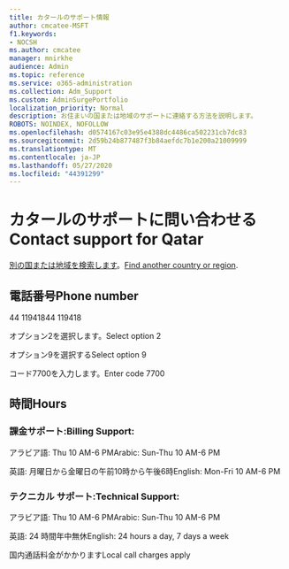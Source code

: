 ```yaml
---
title: カタールのサポート情報
author: cmcatee-MSFT
f1.keywords:
- NOCSH
ms.author: cmcatee
manager: mnirkhe
audience: Admin
ms.topic: reference
ms.service: o365-administration
ms.collection: Adm_Support
ms.custom: AdminSurgePortfolio
localization_priority: Normal
description: お住まいの国または地域のサポートに連絡する方法を説明します。
ROBOTS: NOINDEX, NOFOLLOW
ms.openlocfilehash: d0574167c03e95e4388dc4486ca502231cb7dc83
ms.sourcegitcommit: 2d59b24b877487f3b84aefdc7b1e200a21009999
ms.translationtype: MT
ms.contentlocale: ja-JP
ms.lasthandoff: 05/27/2020
ms.locfileid: "44391299"
---
```

# <a name="contact-support-for-qatar"></a><span data-ttu-id="8cf7d-103">カタールのサポートに問い合わせる</span><span class="sxs-lookup"><span data-stu-id="8cf7d-103">Contact support for Qatar</span></span>

<span data-ttu-id="8cf7d-104">[別の国または地域を検索します](../contact-support-for-business-products.md)。</span><span class="sxs-lookup"><span data-stu-id="8cf7d-104">[Find another country or region](../contact-support-for-business-products.md).</span></span>

## <a name="phone-number"></a><span data-ttu-id="8cf7d-105">電話番号</span><span class="sxs-lookup"><span data-stu-id="8cf7d-105">Phone number</span></span>
<span data-ttu-id="8cf7d-106">44 119418</span><span class="sxs-lookup"><span data-stu-id="8cf7d-106">44 119418</span></span>

<span data-ttu-id="8cf7d-107">オプション2を選択します。</span><span class="sxs-lookup"><span data-stu-id="8cf7d-107">Select option 2</span></span>

<span data-ttu-id="8cf7d-108">オプション9を選択する</span><span class="sxs-lookup"><span data-stu-id="8cf7d-108">Select option 9</span></span>

<span data-ttu-id="8cf7d-109">コード7700を入力します。</span><span class="sxs-lookup"><span data-stu-id="8cf7d-109">Enter code 7700</span></span>

## <a name="hours"></a><span data-ttu-id="8cf7d-110">時間</span><span class="sxs-lookup"><span data-stu-id="8cf7d-110">Hours</span></span>
### <a name="billing-support"></a><span data-ttu-id="8cf7d-111">課金サポート:</span><span class="sxs-lookup"><span data-stu-id="8cf7d-111">Billing Support:</span></span>

<span data-ttu-id="8cf7d-112">アラビア語: Thu 10 AM-6 PM</span><span class="sxs-lookup"><span data-stu-id="8cf7d-112">Arabic: Sun-Thu 10 AM-6 PM</span></span>

<span data-ttu-id="8cf7d-113">英語: 月曜日から金曜日の午前10時から午後6時</span><span class="sxs-lookup"><span data-stu-id="8cf7d-113">English: Mon-Fri 10 AM-6 PM</span></span>

### <a name="technical-support"></a><span data-ttu-id="8cf7d-114">テクニカル サポート:</span><span class="sxs-lookup"><span data-stu-id="8cf7d-114">Technical Support:</span></span>

<span data-ttu-id="8cf7d-115">アラビア語: Thu 10 AM-6 PM</span><span class="sxs-lookup"><span data-stu-id="8cf7d-115">Arabic: Sun-Thu 10 AM-6 PM</span></span>

<span data-ttu-id="8cf7d-116">英語: 24 時間年中無休</span><span class="sxs-lookup"><span data-stu-id="8cf7d-116">English: 24 hours a day, 7 days a week</span></span>

<span data-ttu-id="8cf7d-117">国内通話料金がかかります</span><span class="sxs-lookup"><span data-stu-id="8cf7d-117">Local call charges apply</span></span>
